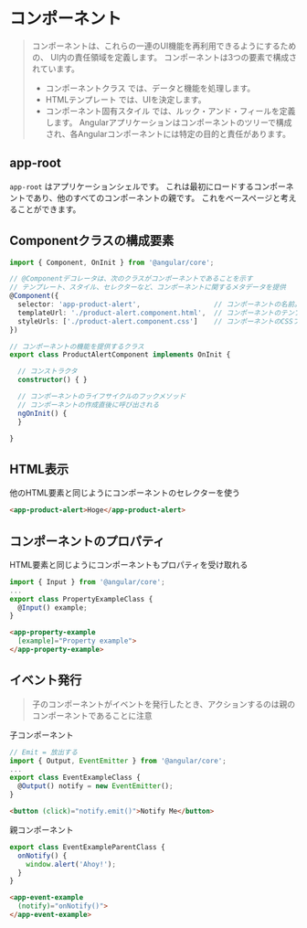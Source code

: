 # コンポーネント

> コンポーネントは、これらの一連のUI機能を再利用できるようにするための、 UI内の責任領域を定義します。
> コンポーネントは3つの要素で構成されています。
> * コンポーネントクラス では、データと機能を処理します。
> * HTMLテンプレート では、UIを決定します。
> * コンポーネント固有スタイル では、ルック・アンド・フィールを定義します。
> Angularアプリケーションはコンポーネントのツリーで構成され、各Angularコンポーネントには特定の目的と責任があります。

## app-root

`app-root` はアプリケーションシェルです。
これは最初にロードするコンポーネントであり、他のすべてのコンポーネントの親です。
これをベースページと考えることができます。

## Componentクラスの構成要素

```typescript
import { Component, OnInit } from '@angular/core';

// @Componentデコレータは、次のクラスがコンポーネントであることを示す
// テンプレート、スタイル、セレクターなど、コンポーネントに関するメタデータを提供
@Component({
  selector: 'app-product-alert',                  // コンポーネントの名前。慣例として接頭辞 app- から始めている。
  templateUrl: './product-alert.component.html',  // コンポーネントのテンプレートファイル
  styleUrls: ['./product-alert.component.css']    // コンポーネントのCSSファイル
})

// コンポーネントの機能を提供するクラス
export class ProductAlertComponent implements OnInit {

  // コンストラクタ
  constructor() { }

  // コンポーネントのライフサイクルのフックメソッド
  // コンポーネントの作成直後に呼び出される
  ngOnInit() {
  }

}
```

## HTML表示

他のHTML要素と同じようにコンポーネントのセレクターを使う

```html
<app-product-alert>Hoge</app-product-alert>
```

## コンポーネントのプロパティ

HTML要素と同じようにコンポーネントもプロパティを受け取れる

```typescript
import { Input } from '@angular/core';
...
export class PropertyExampleClass {
  @Input() example;
}
```

```html
<app-property-example
  [example]="Property example">
</app-property-example>
```

## イベント発行

> 子のコンポーネントがイベントを発行したとき、アクションするのは親のコンポーネントであることに注意

子コンポーネント

```typescript
// Emit = 放出する
import { Output, EventEmitter } from '@angular/core';
...
export class EventExampleClass {
  @Output() notify = new EventEmitter();
}
```

```html
<button (click)="notify.emit()">Notify Me</button>
```

親コンポーネント

```typescript
export class EventExampleParentClass {
  onNotify() {
    window.alert('Ahoy!');
  }
}
```

```html
<app-event-example
  (notify)="onNotify()">
</app-event-example>
```
